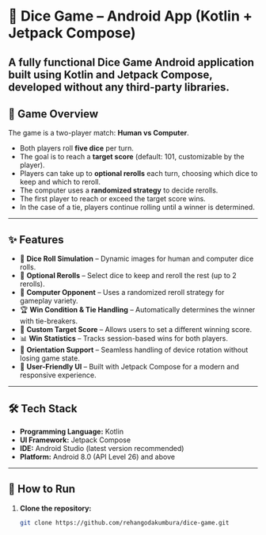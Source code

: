 # 🎲 Dice Game – Android App (Kotlin + Jetpack Compose)

A fully functional **Dice Game Android application** built using **Kotlin** and **Jetpack Compose**, developed without any third-party libraries.  
---

## 📖 Game Overview
The game is a two-player match: **Human vs Computer**.  
- Both players roll **five dice** per turn.  
- The goal is to reach a **target score** (default: 101, customizable by the player).  
- Players can take up to **optional rerolls** each turn, choosing which dice to keep and which to reroll.  
- The computer uses a **randomized strategy** to decide rerolls.  
- The first player to reach or exceed the target score wins.  
- In the case of a tie, players continue rolling until a winner is determined.

---

## ✨ Features
- 🎲 **Dice Roll Simulation** – Dynamic images for human and computer dice rolls.  
- 🔄 **Optional Rerolls** – Select dice to keep and reroll the rest (up to 2 rerolls).  
- 🤖 **Computer Opponent** – Uses a randomized reroll strategy for gameplay variety.  
- 🏆 **Win Condition & Tie Handling** – Automatically determines the winner with tie-breakers.  
- 🎯 **Custom Target Score** – Allows users to set a different winning score.  
- 📊 **Win Statistics** – Tracks session-based wins for both players.  
- 📱 **Orientation Support** – Seamless handling of device rotation without losing game state.  
- 🧩 **User-Friendly UI** – Built with Jetpack Compose for a modern and responsive experience.

---

## 🛠 Tech Stack
- **Programming Language:** Kotlin  
- **UI Framework:** Jetpack Compose  
- **IDE:** Android Studio (latest version recommended)  
- **Platform:** Android 8.0 (API Level 26) and above

---

## 🚀 How to Run
1. **Clone the repository:**
   ```bash
   git clone https://github.com/rehangodakumbura/dice-game.git
